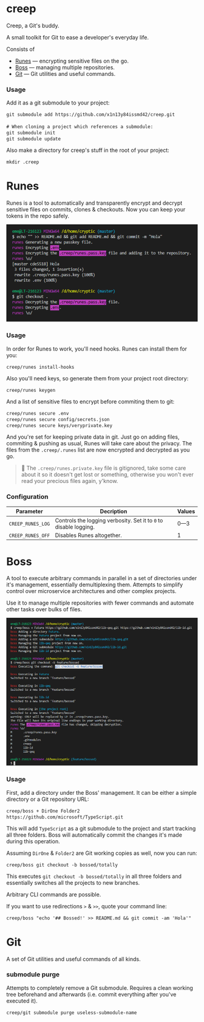 # creep
Creep, a Git's buddy.

A small toolkit for Git to ease a developer's everyday life.

Consists of
* [Runes](#runes) &mdash; encrypting sensitive files on the go.
* [Boss](#boss) &mdash; managing multiple repositories.
* [Git](#git) &mdash; Git utilities and useful commands.

### Usage
Add it as a git submodule to your project:
```Shell
git submodule add https://github.com/x1n13y84issmd42/creep.git

# When cloning a project which references a submodule:
git submodule init
git submodule update
```

Also make a directory for creep's stuff in the root of your project:
```Shell
mkdir .creep
```

# Runes
Runes is a tool to automatically and transparently encrypt and decrypt sensitive files on commits, clones & checkouts. Now you can keep your tokens in the repo safely.

![](assets/runes.png)

### Usage
In order for Runes to work, you'll need hooks. Runes can install them for you:
```Shell
creep/runes install-hooks
```

Also you'll need keys, so generate them from your project root directory:
```Shell
creep/runes keygen
```

And a list of sensitive files to encrypt before commiting them to git:
```Shell
creep/runes secure .env
creep/runes secure config/secrets.json
creep/runes secure keys/veryprivate.key
```

And you're set for keeping private data in git. Just go on adding files, commiting & pushing as usual, Runes will take care about the privacy. The files from the `.creep/.runes` list are now encrypted and decrypted as you go.
 
> :eggplant: The `.creep/runes.private.key` file is gitignored, take some care about it so it doesn't get lost or something, otherwise you won't ever read your precious files again, y'know.

### Configuration

|Parameter|Decription|Values|
|-|-|-|
|`CREEP_RUNES_LOG`|Controls the logging verbosity. Set it to `0` to disable logging.|0—3
|`CREEP_RUNES_OFF`|Disables Runes altogether.|1

# Boss

A tool to execute arbitrary commands in parallel in a set of directories under it's management, essentially demultiplexing them. Attempts to simplify control over microservice architectures and other complex projects.

Use it to manage multiple repositories with fewer commands and automate other tasks over bulks of files.

![](assets/boss.png)

### Usage
First, add a directory under the Boss' management. It can be either a simple directory or a Git repository URL:
```
creep/boss + DirOne Folder2 https://github.com/microsoft/TypeScript.git
```
This will add `TypeScript` as a git submodule to the project and start tracking all three folders. Boss will automatically commit the changes it's made during this operation.

Assuming `DirOne` & `Folder2` are Git working copies as well, now you can run:
```
creep/boss git checkout -b bossed/totally
```
This executes `git checkout -b bossed/totally` in all three folders and essentially switches all the projects to new branches.

Arbitrary CLI commands are possible.

If you want to use redirections `>` & `>>`, quote your command line:
```
creep/boss "echo '## Bossed!' >> README.md && git commit -am 'Hola'"
```

# Git
A set of Git utilities and useful commands of all kinds.

### submodule purge
Attempts to completely remove a Git submodule. Requires a clean working tree beforehand and afterwards (i.e. commit everything after you've executed it).
```
creep/git submodule purge useless-submodule-name
```
